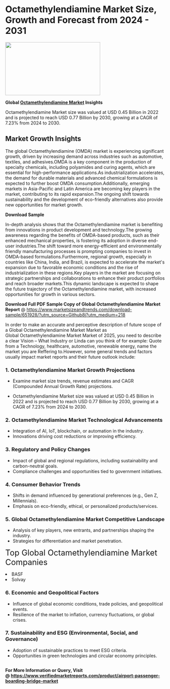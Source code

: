 <H1>Octamethylendiamine Market Size, Growth and Forecast from 2024 - 2031</H1><img class="aligncenter size-medium wp-image-584254" src="https://thirdeyenews.in/wp-content/uploads/2024/09/Global-Market-Research-300x168.jpeg" alt="" width="300" height="168" /><p><strong>Global&nbsp;<a href="https://www.marketsizeandtrends.com/download-sample/651928/?utm_source=Github8j?utm_medium=218">Octamethylendiamine Market</a> Insights</strong></p><p>Octamethylendiamine Market size was valued at USD 0.45 Billion in 2022 and is projected to reach USD 0.77 Billion by 2030, growing at a CAGR of 7.23% from 2024 to 2030.</p><p><h2>Market Growth Insights</h2> <p>The global Octamethylendiamine (OMDA) market is experiencing significant growth, driven by increasing demand across industries such as automotive, textiles, and adhesives.OMDA is a key component in the production of specialty chemicals, including polyamides and curing agents, which are essential for high-performance applications.As industrialization accelerates, the demand for durable materials and advanced chemical formulations is expected to further boost OMDA consumption.Additionally, emerging markets in Asia-Pacific and Latin America are becoming key players in the market, contributing to its rapid expansion.The ongoing shift towards sustainability and the development of eco-friendly alternatives also provide new opportunities for market growth.</p> <p><strong>Download Sample</strong></p> <p>In-depth analysis shows that the Octamethylendiamine market is benefiting from innovations in product development and technology.The growing awareness regarding the benefits of OMDA-based products, such as their enhanced mechanical properties, is fostering its adoption in diverse end-user industries.The shift toward more energy-efficient and environmentally friendly manufacturing processes is prompting companies to invest in OMDA-based formulations.Furthermore, regional growth, especially in countries like China, India, and Brazil, is expected to accelerate the market's expansion due to favorable economic conditions and the rise of industrialization in these regions.Key players in the market are focusing on strategic partnerships and collaborations to enhance their product portfolios and reach broader markets.This dynamic landscape is expected to shape the future trajectory of the Octamethylendiamine market, with increased opportunities for growth in various sectors.</p> <p><span class=""><strong>Download Full PDF Sample Copy of Global Octamethylendiamine Market Report</strong> @ <a href="https://www.marketsizeandtrends.com/download-sample/651928/?utm_source=Github8j?utm_medium=218" target="_blank">https://www.marketsizeandtrends.com/download-sample/651928/?utm_source=Github8j?utm_medium=218</a></span></p><p>In order to make an accurate and perceptive description of future scope of a Global&nbsp;Octamethylendiamine Market Market as Global&nbsp;Octamethylendiamine Market Market of 2025, you need to describe a clear Vision &ndash; What Industry or Linda can you think of for example: Quote from a Technology, healthcare, automotive, renewable energy, name the market you are Reffering to.However, some general trends and factors usually impact market reports and their future outlook include:</p><h3>1.&nbsp;<strong>Octamethylendiamine Market Growth Projections</strong></h3><ul><li>Examine market size trends, revenue estimates and CAGR (Compounded Annual Growth Rate) projections.</li><li><p>Octamethylendiamine Market size was valued at USD 0.45 Billion in 2022 and is projected to reach USD 0.77 Billion by 2030, growing at a CAGR of 7.23% from 2024 to 2030.</p></li></ul><h3>2.&nbsp;<strong>Octamethylendiamine Market Technological Advancements</strong></h3><ul><li>Integration of AI, IoT, blockchain, or automation in the industry.</li><li>Innovations driving cost reductions or improving efficiency.</li></ul><h3>3.&nbsp;<strong>Regulatory and Policy Changes</strong></h3><ul><li>Impact of global and regional regulations, including sustainability and carbon-neutral goals.</li><li>Compliance challenges and opportunities tied to government initiatives.</li></ul><h3>4.&nbsp;<strong>Consumer Behavior Trends</strong></h3><ul><li>Shifts in demand influenced by generational preferences (e.g., Gen Z, Millennials).</li><li>Emphasis on eco-friendly, ethical, or personalized products/services.</li></ul><h3>5.&nbsp;<strong>Global Octamethylendiamine Market Competitive Landscape</strong></h3><ul><li>Analysis of key players, new entrants, and partnerships shaping the industry.</li><li>Strategies for differentiation and market penetration.</li></ul><p data-pm-slice="1 1 []"><span style="color: inherit; font-family: inherit; font-size: 25px;">Top Global Octamethylendiamine Market Companies</span></p><div class="" data-test-id=""><p><li>BASF</li><li> Solvay</li></p></div><h3>6.&nbsp;<strong>Economic and Geopolitical Factors</strong></h3><ul><li>Influence of global economic conditions, trade policies, and geopolitical events.</li><li>Resilience of the market to inflation, currency fluctuations, or global crises.</li></ul><h3>7.&nbsp;<strong>Sustainability and ESG (Environmental, Social, and Governance)</strong></h3><ul><li>Adoption of sustainable practices to meet ESG criteria.</li><li>Opportunities in green technologies and circular economy principles.</li></ul><h2><strong style="font-size: 14px;">For More Information or Query, Visit @&nbsp;</strong><a style="background-color: #ffffff; font-size: 14px;" href="https://www.marketsizeandtrends.com/report/octamethylendiamine-market/" target="_blank">https://www.verifiedmarketreports.com/product/airport-passenger-boarding-bridge-market</a></h2>